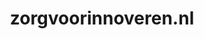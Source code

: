 ---
layout: post
title: "zorgvoorinnoveren.nl"
internal_url: "/dutchgov/zorgvoorinnoveren.nl.html"
subdomains_count: 2
all_subdomains_count: 13
urls_count: 2
ssl_rank: 0
http_rank: 90
url_link: /data/zorgvoorinnoveren.nl/urls.txt
all_subdomains_link: /data/zorgvoorinnoveren.nl/all_subdomains.txt
subdomains_link: /data/zorgvoorinnoveren.nl/subdomains.txt
categories: dutchgov
---